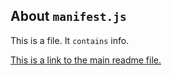 ## About `manifest.js`

This is a file. It `contains` info. 

[This is a link to the main readme file.](../README.md)
